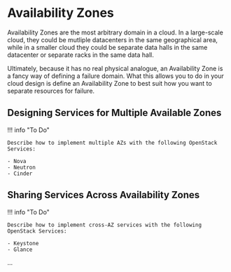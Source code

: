 # Availability Zones

Availability Zones are the most arbitrary domain in a cloud.  In a large-scale cloud, they could be mutliple datacenters in the same geographical area, while in a smaller cloud they could be separate data halls in the same datacenter or separate racks in the same data hall.

Ultimately, because it has no real physical analogue, an Availability Zone is a fancy way of defining a failure domain.  What this allows you to do in your cloud design is define an Availability Zone to best suit how you want to separate resources for failure.

## Designing Services for Multiple Available Zones

!!! info "To Do"

    Describe how to implement multiple AZs with the following OpenStack Services:

    - Nova
    - Neutron
    - Cinder
  

## Sharing Services Across Availability Zones

!!! info "To Do"

    Describe how to implement cross-AZ services with the following OpenStack Services:

    - Keystone
    - Glance

...
